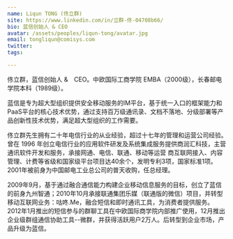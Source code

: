 ```yaml
---
name: Liqun TONG (佟立群)
site: https://www.linkedin.com/in/立群-佟-04708b66/
bio: 蓝信创始人 & CEO
avatar: /assets/peoples/liqun-tong/avatar.jpg
email: tongliqun@comisys.com
twitter: 
tags:

---
```


佟立群，蓝信创始人 &　CEO。中欧国际工商学院 EMBA（2000级），长春邮电学院本科（1989级）。

蓝信是专为超大型组织提供安全移动服务的IM平台，基于统一入口的框架能力和PaaS平台的核心技术优势，通过支持百万级通讯录、文档不落地、分级部署等产品创新性技术优势，满足超大型组织的工作需要。

佟立群先生拥有二十年电信行业的从业经验，超过十七年的管理和运营公司经验。曾在 1996 年创立电信行业的应用软件研发及系统集成服务提供商润汇科技，主营通讯软件开发和服务，承接网通、电信、联通、移动等运营 商互联网接入、内容管理、计费等省级和国家级平台项目达40余个，发明专利3项，国家标准1项。2001年被前身为中国邮电工业总公司的普天收购，任总经理。

2009年9月，基于通过融合通信能力构建企业移动信息服务的目标，创立了蓝信的前身九州智通；2010年10月承接联通集团乐媒（联通版的微信）项目，并转型移动互联网业务：咕咚.Me，融合短信和即时通讯工具，为消费者提供服务。2012年1月推出的短信参与的群聊工具在中欧国际商学院内部推广使用，12月推出企业级群组通信协助工具--微群，并获得活跃用户2万人。后转型到企业市场，产品升级为蓝信。
